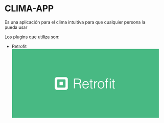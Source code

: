 # CLIMA-APP 
Es una aplicación para el clima intuitiva para que cualquier persona la pueda usar

Los plugins que utiliza son:

- Retrofit 
![Screenshot](api-4.png)
